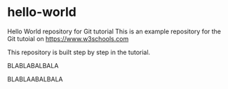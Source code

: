 # hello-world
Hello World repository for Git tutorial
This is an example repository for the Git tutoial on https://www.w3schools.com

This repository is built step by step in the tutorial.

BLABLABALBALA

BLABLAABALBALA
